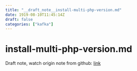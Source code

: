 ```yaml
---
title: "__draft_note__install-multi-php-version.md"
date: 1919-08-10T11:45:14Z
draft: false
categories: ["kafka"]
---
```


# install-multi-php-version.md

Draft note, watch origin note from github: [link](https://github.com/tinghaolai/just-random-note/blob/master/kafka/install-multi-php-version.md)